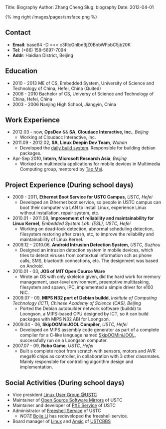 Title: Biography
Author: Zhang Cheng
Slug: biography
Date: 2012-04-01

{% img right /images/pages/snsface.png %}
## Contact
* __Email__: base64 -D <<< c3RlcGhlbnBjZ0BnbWFpbC5jb20K
* __Tel__: (+86) 158-5697-7094
* __Addr__: Haidian District, Beijing

## Education
* 2010 - 2013 ME of CS, Embedded System, University of Science and Technology of China, Hefei, China (Quited)
* 2006 - 2010 Bachelor of CS, Universy of Science and Technology of China, Hefei, China
* 2003 - 2006 Nanjing High School, Jiangyin, China

## Work Experience
* 2012.03 - now, **OpsDev** && **SA**, **Cloudacc Interactive, Inc.**, _Beijing_
    * Working at Cloudacc Interactive, Inc. 
* 2011.09 - 2012.02, **SA**, **Linux Deepin Dev Team**, _Wuhan_
    * Developed the [daily build system][11]. Responsible for building debian packages.
* Apr-Sep 2010, **Intern**, **Microsoft Research Asia**, _Beijing_
    * Worked on multimedia applications for mobile devices in Multimedia Computing group, mentored by [Tao Mei][1].

## Project Experience (During school days)
* 2009 - 2011, **Ethernet Boot Service for USTC Campus**, _USTC, Hefei_
    * Developed an Ethernet boot service, so people in USTC campus can boot their computer via LAN 
      to install Linux, experience Linux without installation, repair system, etc.
* 2010.01 - 2011.08, **Improvement of reliability and maintainability for Linux Kernel**, _Embedded System Lab. (ESL), USTC, Hefei_
    * Working on dead-lock detection, abnormal scheduling detection,
      filesystem restoring after crash, etc, to improve the reliability and maintainability of Linux Kernel.
* 2009.12 - 2010.06, **Android Intrusion Detection System**, _USTC, Suzhou_
    * Designed an intrusion detection system in mobile devices, 
      which tries to detect viruses from contextual information sch as phone calls,
      SMS, bluetooth connections, etc. The designment was based on Android.
* 2010.01 - 03, **JOS of MIT Open Cource Ware**
    * Wrote an OS with only skeleton given, did the hard work for memory management,
      user-level environment, preemptive multitasking,
      filesystem and spawn, IPC, implemented a simple driver for e100 NIC.
* 2009.07 - 09, **MIPS N32 port of Debian buildd**, _Institute of Computing Technology (ICT), Chinese Academy of Science (CAS), Beijing_
    * Ported the Debian autobuilder network software (buildd) to Loongson,
      a MIPS-based CPU designed by ICT, so it can build packages with MIPS N32 ABI for Loongson.
* 2009.04 - 06, **SkipOOMiniJOOL Compiler**, _USTC, Hefei_
    * Developed an MIPS assembly code generator as part of a complete compiler for a C-like
      language named [SkipOOMiniJOOL][2], successfully run on a Loongson computer.
* 2007.07 - 09, **Robo Game**, _USTC, Hefei_
    * Built a complete robot from scratch with sensors,
      motors and AVR mega16 chips as controller, in collaboration with 3 other classmates.
      Mainly responsible for controlling algorithm design and implementation.

## Social Activities (During school days)
* Vice president [Linux User Group @USTC][3]
* Maintainer of [Open Source Software Mirrors][4] of USTC
* Maintainer and developer of [PXE Service][5] of USTC
* Administrator of [Freeshell Service][6] of USTC
    * _NOTE_ [Bojie Li][10] has redeveloped the freeshell service.
* Board manager of [Linux][7] and [Ansic][8] of [USTCBBS][9]

[1]: http://research.microsoft.com/en-us/people/tmei/default.aspx
[2]: http://staff.ustc.edu.cn/~yuzhang/compiler/index.html
[3]: http://lug.ustc.edu.cn/
[4]: http://mirrors.ustc.edu.cn/
[5]: http://pxe.ustc.edu.cn/
[6]: http://freeshell.ustc.edu.cn
[7]: http://bbs.ustc.edu.cn/cgi/bbstdoc?board=Linux 
[8]: http://bbs.ustc.edu.cn/cgi/bbstdoc?board=AnsiC
[9]: http://bbs.ustc.edu.cn/
[10]: http://boj.blog.ustc.edu.cn/index.php/whoami/
[11]: https://github.com/StephenPCG/Deepin-System
